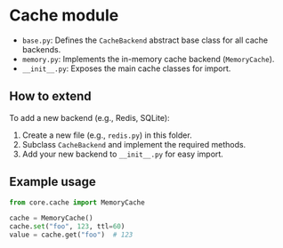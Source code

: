 # Cache module

- `base.py`: Defines the `CacheBackend` abstract base class for all cache backends.
- `memory.py`: Implements the in-memory cache backend (`MemoryCache`).
- `__init__.py`: Exposes the main cache classes for import.

## How to extend

To add a new backend (e.g., Redis, SQLite):
1. Create a new file (e.g., `redis.py`) in this folder.
2. Subclass `CacheBackend` and implement the required methods.
3. Add your new backend to `__init__.py` for easy import.

## Example usage

```python
from core.cache import MemoryCache

cache = MemoryCache()
cache.set("foo", 123, ttl=60)
value = cache.get("foo")  # 123
```
